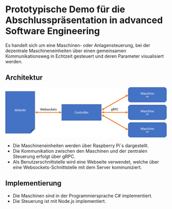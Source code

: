 # Prototypische Demo für die Abschlusspräsentation in advanced Software Engineering

Es handelt sich um eine Maschinen- oder Anlagensteuerung, bei der dezentrale Maschineneinheiten über einen gemeinsamen Kommunikationsweg in Echtzeit gesteuert und deren Parameter visualisiert werden.

## Architektur

![Architektur](architecture.png)

- Die Maschineneinheiten werden über Raspberry Pi´s dargestellt.
- Die Kommunikation zwischen den Maschinen und der zentralen Steuerung erfolgt über gRPC.
- Als Benutzerschnittstelle wird eine Webseite verwendet, welche über eine Websockets-Schnittstelle mit dem Server kommuniziert.

## Implementierung
- Die Maschinen sind in der Programmiersprache C\# implementiert.
- Die Steuerung ist mit Node.js implementiert.
